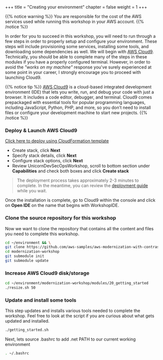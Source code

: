 +++
title = "Creating your environment"
chapter = false
weight = 1
+++

{{% notice warning %}}
You are responsible for the cost of the AWS services used while running this workshop in your AWS account.
{{% /notice %}}

In order for you to succeed in this workshop, you will need to run through a few steps in order to properly setup and configure your environment. These steps will include provisioning some services, installing some tools, and downloading some dependencies as well. We will begin with [AWS Cloud9](https://aws.amazon.com/cloud9/). Technically, you should be able to complete many of the steps in these modules if you have a properly configured terminal. However, in order to avoid the *"works on my machine"* response you've surely experienced at some point in your career, I strongly encourage you to proceed with launching Cloud9.

{{% notice tip %}}
[AWS Cloud9](https://aws.amazon.com/cloud9/) is a cloud-based integrated development environment (IDE) that lets you write, run, and debug your code with just a browser. It includes a code editor, debugger, and terminal. Cloud9 comes prepackaged with essential tools for popular programming languages, including JavaScript, Python, PHP, and more, so you don’t need to install files or configure your development machine to start new projects.
{{% /notice %}}

### Deploy & Launch AWS Cloud9

   [Click here to deploy using CloudFormation template](https://console.aws.amazon.com/cloudformation/home?region=us-west-2#/stacks/new?stackName=ModernizationWorkshop&templateURL=https://modernization-workshop-west-2.s3-us-west-2.amazonaws.com/devops/cfn/modernization-workshop.yaml)

   - Create stack, click **Next**
   - Specify stack details, click **Next**
   - Configure stack options, click **Next**
   - Review UnicornDevSecOpsWorkshop, scroll to bottom section under **Capabilities** and check both boxes and click **Create stack** 

>The deployment process takes approximately 2-3 minutes to complete. In the meantime, you can review the [deployment guide](https://aws-quickstart.s3.amazonaws.com/quickstart-cloud9-ide/doc/aws-cloud9-cloud-based-ide.pdf) while you wait.

Once the installation is complete, go to Cloud9 within the console and click on **Open IDE** on the name that begins with WorkshopIDE.

### Clone the source repository for this workshop

Now we want to clone the repository that contains all the content and files you need to complete this workshop.

```bash
cd ~/environment && \
git clone https://github.com/aws-samples/aws-modernization-with-contrastsecurity modernization-workshop
cd modernization-workshop
git submodule init
git submodule update
```

### Increase AWS Cloud9 disk/storage
```bash
cd ~/environment/modernization-workshop/modules/20_getting_started
./resize.sh 50
```

### Update and install some tools

This step updates and installs various tools needed to complete the workshop.  Feel free to look at the script if you are curious about what gets updated and installed.  

```bash
./getting_started.sh
```
Next, lets source .bashrc to add .net PATH to our current working environment

```bash
. ~/.bashrc
```





